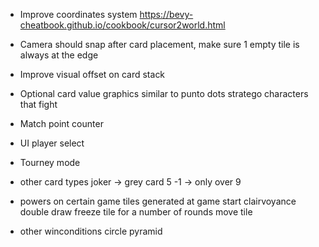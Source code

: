 - Improve coordinates system
    https://bevy-cheatbook.github.io/cookbook/cursor2world.html

- Camera should snap after card placement, make sure 1 empty tile is
    always at the edge

- Improve visual offset on card stack

- Optional card value graphics similar to punto
    dots
    stratego characters that fight

- Match point counter

- UI
    player select

- Tourney mode

- other card types
    joker -> grey card 5
    -1 -> only over 9

- powers on certain game tiles generated at game start
    clairvoyance
    double draw
    freeze tile for a number of rounds
    move tile

- other winconditions
    circle
    pyramid
